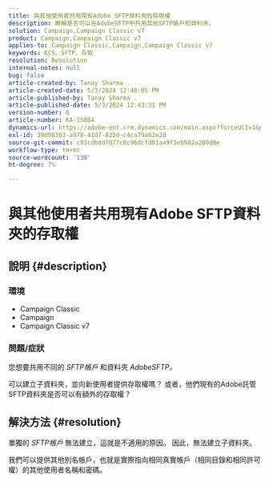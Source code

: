 ```yaml
---
title: 與其他使用者共用現有Adobe SFTP資料夾的存取權
description: 瞭解是否可以在AdobeSFTP中共用其他SFTP帳戶和資料夾。
solution: Campaign,Campaign Classic v7
product: Campaign,Campaign Classic v7
applies-to: Campaign Classic,Campaign,Campaign Classic v7
keywords: KCS、SFTP、存取
resolution: Resolution
internal-notes: null
bug: false
article-created-by: Tanay Sharma .
article-created-date: 5/3/2024 12:40:05 PM
article-published-by: Tanay Sharma .
article-published-date: 5/3/2024 12:43:31 PM
version-number: 6
article-number: KA-15084
dynamics-url: https://adobe-ent.crm.dynamics.com/main.aspx?forceUCI=1&pagetype=entityrecord&etn=knowledgearticle&id=8e86db3d-4a09-ef11-9f8a-6045bd026dc7
exl-id: 39d98303-a978-41d7-833d-c4ca79a62e2d
source-git-commit: c93cdbdd7877c0c96dcfd01aa9f3eb982a280d8e
workflow-type: tm+mt
source-wordcount: '138'
ht-degree: 7%

---
```


# 與其他使用者共用現有Adobe SFTP資料夾的存取權

## 說明 {#description}


### <b>環境</b>

- Campaign Classic
- Campaign
- Campaign Classic v7


### <b>問題/症狀</b>

您想要共用不同的 *SFTP帳戶* 和資料夾 *AdobeSFTP。*

可以建立子資料夾，並向新使用者提供存取權嗎？ 或者，他們現有的Adobe託管SFTP資料夾是否可以有額外的存取權？


## 解決方法 {#resolution}


單獨的 *SFTP帳戶* 無法建立，這就是不適用的原因。 因此，無法建立子資料夾。

我們可以提供其他別名帳戶，也就是實際指向相同真實帳戶（相同目錄和相同許可權）的其他使用者名稱和密碼。
